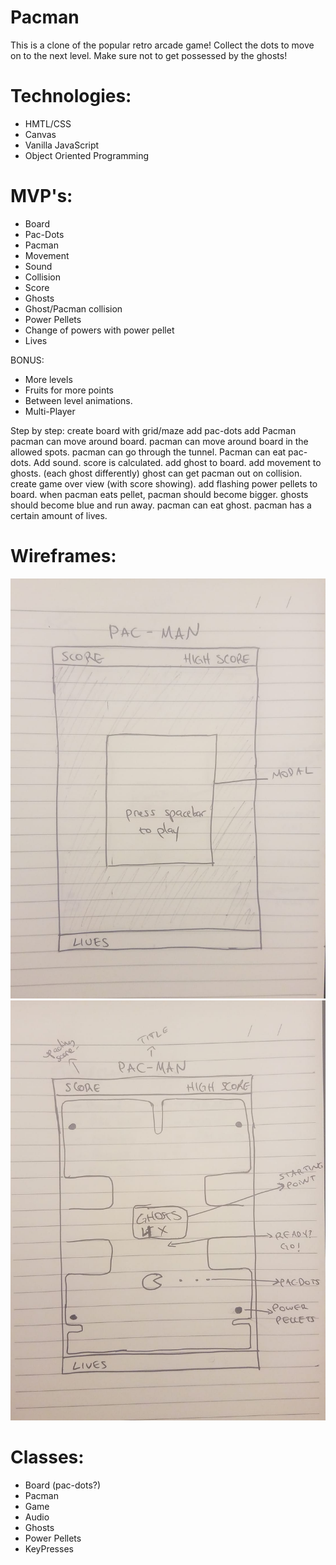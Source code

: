 # Pacman

This is a clone of the popular retro arcade game!
Collect the dots to move on to the next level. Make sure not to get possessed by the ghosts!

# Technologies:
- HMTL/CSS
- Canvas
- Vanilla JavaScript
- Object Oriented Programming

# MVP's:
- Board
- Pac-Dots
- Pacman
- Movement
- Sound
- Collision
- Score
- Ghosts
- Ghost/Pacman collision
- Power Pellets
- Change of powers with power pellet
- Lives

BONUS:
- More levels
- Fruits for more points
- Between level animations.
- Multi-Player

Step by step:
create board with grid/maze
add pac-dots
add Pacman
pacman can move around board.
pacman can move around board in the allowed spots.
pacman can go through the tunnel.
Pacman can eat pac-dots.
Add sound.
score is calculated.
add ghost to board.
add movement to ghosts. (each ghost differently)
ghost can get pacman out on collision.
create game over view (with score showing).
add flashing power pellets to board.
when pacman eats pellet, pacman should become bigger.
ghosts should become blue and run away.
pacman can eat ghost.
pacman has a certain amount of lives.


# Wireframes:
![before game - modal](./images/Before_Game_Modal.png)
![during game](./images/During_Game.png)


# Classes:
- Board (pac-dots?)
- Pacman
- Game
- Audio
- Ghosts
- Power Pellets
- KeyPresses
